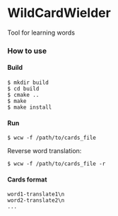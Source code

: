 # WildCardWielder

Tool for learning words

### How to use

#### Build
```shell
$ mkdir build
$ cd build
$ cmake ..
$ make 
$ make install
```

#### Run
```shell
$ wcw -f /path/to/cards_file
```
Reverse word translation:
```shell
$ wcw -f /path/to/cards_file -r
```

#### Cards format
```
word1-translate1\n
word2-translate2\n
...
```
